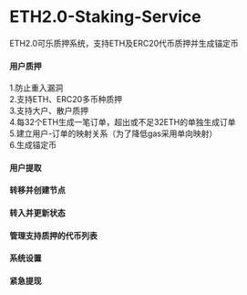 # ETH2.0-Staking-Service
ETH2.0可乐质押系统，支持ETH及ERC20代币质押并生成锚定币

#### 用户质押
1.防止重入漏洞  
2.支持ETH、ERC20多币种质押  
3.支持大户、散户质押  
4.每32个ETH生成一笔订单，超出或不足32ETH的单独生成订单  
5.建立用户-订单的映射关系（为了降低gas采用单向映射）  
6.生成锚定币  

#### 用户提取

#### 转移并创建节点

#### 转入并更新状态

#### 管理支持质押的代币列表

#### 系统设置

#### 紧急提现
